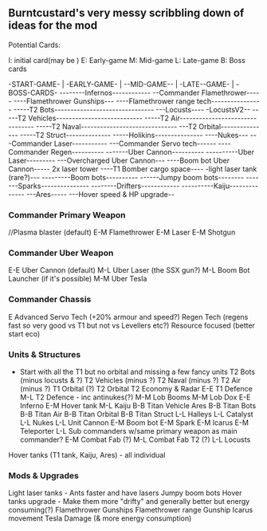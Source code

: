 ## Burntcustard's very messy scribbling down of ideas for the mod

Potential Cards:

I: initial card(may be )
E: Early-game
M: Mid-game
L: Late-game
B: Boss cards


 -START-GAME- | -EARLY-GAME- | --MID-GAME-- | -LATE--GAME- | -BOSS-CARDS-
 --------Infernos------------
               --Commander Flamethrower-----
                              ----Flamethrower Gunships---
               ----Flamethrower range tech----------------
               -----T2 Bots-------------------------------
                              ---Locusts----
                                              -LocustsV2--
               -----T2 Vehicles---------------------------
               -----T2 Air--------------------------------
               -----T2 Naval------------------------------
                              ---T2 Orbital---------------
                              -----T2 Struct--------------
                              -----Holikins---------------
                                              ----Nukes---
               ---Commander Laser-----------
               ---Commander Servo tech------
               ----Commander Regen----------
 -------Uber Cannon----------
                              ----------Uber Laser---------
                              ---Overcharged Uber Cannon---
                              ----Boom bot Uber Cannon-----
               2x laser tower
               ----T1 Bomber cargo space----
 -light laser tank (rare?)---
 ---------Boom bots----------
                              ------Jumpy boom bots--------
 -------Sparks---------------
                --------Drifters------------
                              ----------Kaiju--------------
                                                             ---Ares-----
                              ---Hover speed & HP upgrade--


### Commander Primary Weapon
//Plasma blaster (default)
E-M Flamethrower
E-M Laser
E-M Shotgun

### Commander Uber Weapon
E-E Uber Cannon (default)
M-L Uber Laser (the SSX gun?)
M-L Boom Bot Launcher (if it's possible)
M-M Uber Tesla

### Commander Chassis
E Advanced Servo Tech (+20% armour and speed?)
Regen Tech (regens fast so very good vs T1 but not vs Levellers etc?)
Resource focused (better start eco)

### Units & Structures
 - Start with all the T1 but no orbital and missing a few fancy units
T2 Bots (minus locusts & ?)
T2 Vehicles (minus ?)
T2 Naval (minus ?)
T2 Air (minus ?)
T1 Orbital (?)
T2 Orbital
T2 Economy & Radar
E-E T1 Defence
M-L T2 Defence - inc antinukes(?)
M-M Lob Booms
M-M Lob Dox
E-E Inferno
E-M Hover tank
M-L Kaiju
B-B Titan Vehicle Ares
B-B Titan Bots
B-B Titan Air
B-B Titan Orbital
B-B Titan Struct
L-L Halleys
L-L Catalyst
L-L Nukes
L-L Unit Cannon
E-M Boom bot
E-M Spark
E-M Icarus
E-M Teleporter
L-L Sub commanders w/same primary weapon as main commander?
E-M Combat Fab (?)
M-L Combat Fab T2 (?)
L-L Locusts

Hover tanks (T1 tank, Kaiju, Ares) - all individual

### Mods & Upgrades
Light laser tanks - Ants faster and have lasers
Jumpy boom bots
Hover tanks upgrade - Make them more "drifty" and generally better but energy consuming(?)
Flamethrower Gunships
Flamethrower range
Gunship Icarus movement
 Tesla Damage (& more energy consumption)
